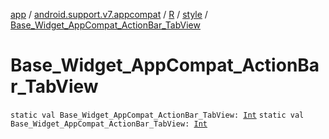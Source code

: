 [app](../../../index.md) / [android.support.v7.appcompat](../../index.md) / [R](../index.md) / [style](index.md) / [Base_Widget_AppCompat_ActionBar_TabView](.)

# Base_Widget_AppCompat_ActionBar_TabView

`static val Base_Widget_AppCompat_ActionBar_TabView: `[`Int`](https://kotlinlang.org/api/latest/jvm/stdlib/kotlin/-int/index.html)
`static val Base_Widget_AppCompat_ActionBar_TabView: `[`Int`](https://kotlinlang.org/api/latest/jvm/stdlib/kotlin/-int/index.html)